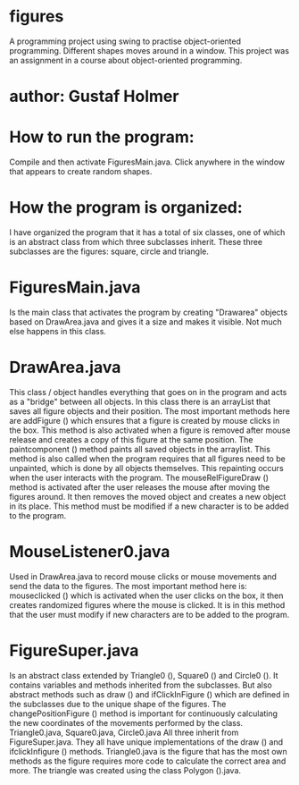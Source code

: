 # figures
A programming project using swing to practise object-oriented programming. Different shapes moves around in a window. This project was an assignment in a course about object-oriented programming.

# author: Gustaf Holmer

# How to run the program:
Compile and then activate FiguresMain.java. Click anywhere in the window that appears to create random shapes.

# How the program is organized:
I have organized the program that it has a total of six classes, one of which is an abstract class from which three subclasses inherit. These three subclasses are the figures: square, circle and triangle.

# FiguresMain.java
Is the main class that activates the program by creating "Drawarea" objects based on DrawArea.java and gives it a size and makes it visible. Not much else happens in this class.

# DrawArea.java
This class / object handles everything that goes on in the program and acts as a "bridge" between all objects. In this class there is an arrayList that saves all figure objects and their position. The most important methods here are addFigure () which ensures that a figure is created by mouse clicks in the box. This method is also activated when a figure is removed after mouse release and creates a copy of this figure at the same position. The paintcomponent () method paints all saved objects in the arraylist. This method is also called when the program requires that all figures need to be unpainted, which is done by all objects themselves. This repainting occurs when the user interacts with the program. The mouseRelFigureDraw () method is activated after the user releases the mouse after moving the figures around. It then removes the moved object and creates a new object in its place. This method must be modified if a new character is to be added to the program.

# MouseListener0.java
Used in DrawArea.java to record mouse clicks or mouse movements and send the data to the figures. The most important method here is: mouseclicked () which is activated when the user clicks on the box, it then creates randomized figures where the mouse is clicked. It is in this method that the user must modify if new characters are to be added to the program.

# FigureSuper.java
Is an abstract class extended by Triangle0 (), Square0 () and Circle0 (). It contains variables and methods inherited from the subclasses. But also abstract methods such as draw () and ifClickInFigure () which are defined in the subclasses due to the unique shape of the figures. The changePositionFigure () method is important for continuously calculating the new coordinates of the movements performed by the class.
Triangle0.java, Square0.java, Circle0.java All three inherit from FigureSuper.java. They all have unique implementations of the draw () and ifclickInfigure () methods. Triangle0.java is the figure that has the most own methods as the figure requires more code to calculate the correct area and more. The triangle was created using the class Polygon ().java.
